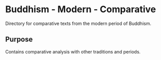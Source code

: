 # Buddhism - Modern - Comparative

Directory for comparative texts from the modern period of Buddhism.

## Purpose
Contains comparative analysis with other traditions and periods.
